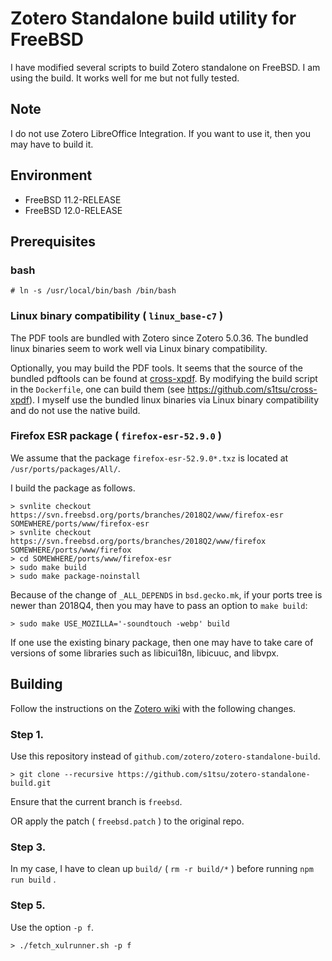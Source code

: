 # Zotero Standalone build utility for FreeBSD
I have modified several scripts to build Zotero standalone on FreeBSD.
I am using the build. It works well for me but not fully tested.

## Note

I do not use Zotero LibreOffice Integration. 
If you want to use it, then you may have to build it.

## Environment

  - FreeBSD 11.2-RELEASE
  - FreeBSD 12.0-RELEASE

## Prerequisites

### bash

``` example
# ln -s /usr/local/bin/bash /bin/bash
```

### Linux binary compatibility ( `linux_base-c7` )

The PDF tools are bundled with Zotero since Zotero 5.0.36. 
The bundled linux binaries seem to work well via Linux binary compatibility.

Optionally, you may build the PDF tools. 
It seems that the source of the bundled pdftools can be found at [cross-xpdf](https://github.com/zotero/cross-xpdf).
By modifying the build script in the `Dockerfile`, 
one can build them (see https://github.com/s1tsu/cross-xpdf). 
I myself use the bundled linux binaries via Linux binary compatibility and do not use the native build.



### Firefox ESR package ( `firefox-esr-52.9.0` )

We assume that the package `firefox-esr-52.9.0*.txz` is located at `/usr/ports/packages/All/`.

I build the package as follows.

``` example
> svnlite checkout https://svn.freebsd.org/ports/branches/2018Q2/www/firefox-esr SOMEWHERE/ports/www/firefox-esr
> svnlite checkout https://svn.freebsd.org/ports/branches/2018Q2/www/firefox SOMEWHERE/ports/www/firefox
> cd SOMEWHERE/ports/www/firefox-esr
> sudo make build
> sudo make package-noinstall
```

Because of the change of `_ALL_DEPENDS` in `bsd.gecko.mk`, 
if your ports tree is newer than 2018Q4, 
then you may have to pass an option to `make build`:

``` example
> sudo make USE_MOZILLA='-soundtouch -webp' build
```


If one use the existing binary package, 
then one may have to take care of versions of some libraries such as libicui18n, libicuuc, and libvpx.

## Building

Follow the instructions on the [Zotero wiki](https://www.zotero.org/support/dev/client_coding/building_the_standalone_client) with the following changes.

### Step 1.

Use this repository instead of `github.com/zotero/zotero-standalone-build`.

``` example
> git clone --recursive https://github.com/s1tsu/zotero-standalone-build.git
```

Ensure that the current branch is `freebsd`.

OR apply the patch ( `freebsd.patch` ) to the original repo.

### Step 3.

In my case, I have to clean up `build/` ( `rm -r build/*` ) before running `npm run build` .

### Step 5.

Use the option `-p f`.

``` example
> ./fetch_xulrunner.sh -p f
```
